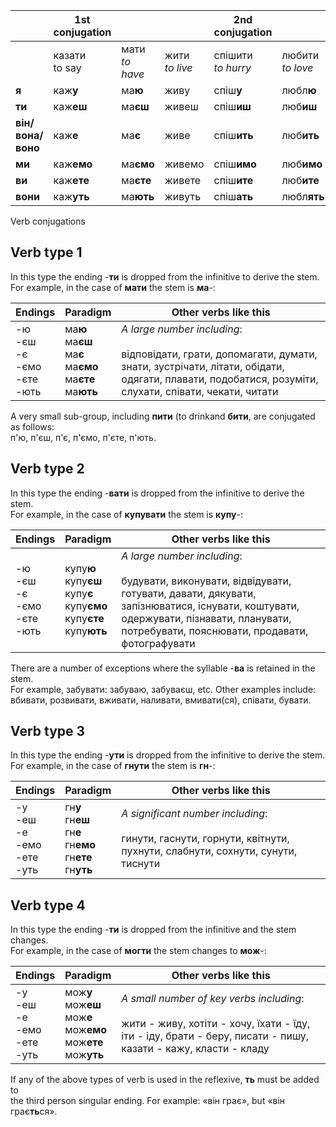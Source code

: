 
|                   | 1st conjugation    |                     |                   | 2nd conjugation         |                       |                       |
| ----------------- | ------------------ | ------------------- | ----------------- | ----------------------- | --------------------- | --------------------- |
|                   | казати  <br>to say | мати  <br>_to have_ | жити<br>*to live* | спішити  <br>_to hurry_ | любити  <br>_to love_ | клеїти  <br>_to glue_ |
| **я**             | каж**у**           | ма**ю**             | живу              | спіш**у**               | любл**ю**             | кле**ю**              |
| **ти**            | каж**еш**          | ма**єш**            | живеш             | спіш**иш**              | люб**иш**             | кле**їш**             |
| **він/вона/воно** | каж**е**           | ма**є**             | живе              | спіш**ить**             | люб**ить**            | кле**їть**            |
| **ми**            | каж**емо**         | ма**ємо**           | живемо            | спіш**имо**             | люб**имо**            | кле**їмо**            |
| **ви**            | каж**ете**         | ма**єте**           | живете            | спіш**ите**             | люб**ите**            | кле**їте**            |
| **вони**          | каж**уть**         | ма**ють**           | живуть            | спіш**ать**             | любл**ять**           | кле**ять**            |

Verb conjugations

## Verb type 1

In this type the ending -**ти** is dropped from the infinitive to derive the stem.  
For example, in the case of **мати** the stem is **ма**-:

|Endings|Paradigm|Other verbs like this|
|---|---|---|
|-ю  <br>-єш  <br>-є  <br>-ємо  <br>-єте  <br>-ють|ма**ю**  <br>ма**єш**  <br>ма**є**  <br>ма**ємо**  <br>ма**єте**  <br>ма**ють**|_A large number including_:<br><br>відповідати, грати, допомагати, думати, знати, зустрічати, літати, обідати, одягати, плавати, подобатися, розуміти, слухати, співати, чекати, читати|

A very small sub-group, including **пити** (to drinkand **бити**, are conjugated as follows:  
п'ю, п'єш, п'є, п'ємо, п'єте, п'ють.

## Verb type 2

In this type the ending -**вати** is dropped from the infinitive to derive the stem.  
For example, in the case of **купувати** the stem is **купу**-:

|Endings|Paradigm|Other verbs like this|
|---|---|---|
|-ю  <br>-єш  <br>-є  <br>-ємо  <br>-єте  <br>-ють|купу**ю**  <br>купу**єш**  <br>купу**є**  <br>купу**ємо**  <br>купу**єте**  <br>купу**ють**|_A large number including_:<br><br>будувати, виконувати, відвідувати, готувати, давати, дякувати, запізнюватися, існувати, коштувати, одержувати, пізнавати, планувати, потребувати, пояснювати, продавати, фотографувати|

There are a number of exceptions where the syllable -**ва** is retained in the stem.  
For example, забувати: забуваю, забуваєш, etc. Other examples include:  
вбивати, розвивати, вживати, наливати, вмивати(ся), співати, бувати.

## Verb type 3

In this type the ending -**ути** is dropped from the infinitive to derive the stem.  
For example, in the case of **гнути** the stem is **гн**-:

|Endings|Paradigm|Other verbs like this|
|---|---|---|
|-у  <br>-еш  <br>-е  <br>-емо  <br>-ете  <br>-уть|гн**у**  <br>гн**еш**  <br>гн**е**  <br>гн**емо**  <br>гн**ете**  <br>гн**уть**|_A significant number including_:<br><br>гинути, гаснути, горнути, квітнути, пухнути, слабнути, сохнути, сунути, тиснути|

## Verb type 4

In this type the ending -**ти** is dropped from the infinitive and the stem changes.  
For example, in the case of **могти** the stem changes to **мож**-:

|Endings|Paradigm|Other verbs like this|
|---|---|---|
|-у  <br>-еш  <br>-е  <br>-емо  <br>-ете  <br>-уть|мож**у**  <br>мож**еш**  <br>мож**е**  <br>мож**емо**  <br>мож**ете**  <br>мож**уть**|_A small number of key verbs including_:<br><br>жити - живу, хотіти - хочу, їхати - їду, іти - іду, брати - беру, писати - пишу, казати - кажу, класти - кладу|

If any of the above types of verb is used in the reflexive, **ть** must be added to  
the third person singular ending. For example: «він грає», but «він грає**ть**ся».